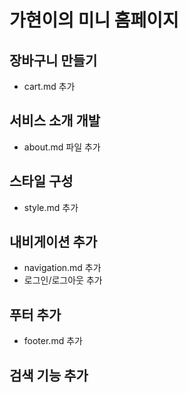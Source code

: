 # 가현이의 미니 홈페이지

## 장바구니 만들기
- cart.md 추가
## 서비스 소개 개발
- about.md 파일 추가
## 스타일 구성
- style.md 추가

## 내비게이션 추가
- navigation.md 추가
- 로그인/로그아웃 추가

## 푸터 추가
- footer.md 추가

## 검색 기능 추가